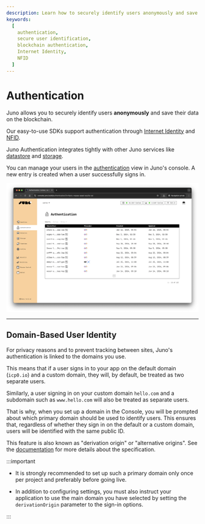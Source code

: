 ```yaml
---
description: Learn how to securely identify users anonymously and save their data on the blockchain using Juno's authentication services.
keywords:
  [
    authentication,
    secure user identification,
    blockchain authentication,
    Internet Identity,
    NFID
  ]
---
```


# Authentication

Juno allows you to securely identify users **anonymously** and save their data on the blockchain.

Our easy-to-use SDKs support authentication through [Internet Identity] and [NFID].

Juno Authentication integrates tightly with other Juno services like [datastore](../datastore.md) and [storage](../storage.md).

You can manage your users in the [authentication](https://console.juno.build/authentication) view in Juno's console. A new entry is created when a user successfully signs in.

![An overview of the anonymous display of the users in Juno Console](../../img/satellite/authentication.webp)

---

## Domain-Based User Identity

For privacy reasons and to prevent tracking between sites, Juno's authentication is linked to the domains you use.

This means that if a user signs in to your app on the default domain (`icp0.io`) and a custom domain, they will, by default, be treated as two separate users.

Similarly, a user signing in on your custom domain `hello.com` and a subdomain such as `www.hello.com` will also be treated as separate users.

That is why, when you set up a domain in the Console, you will be prompted about which primary domain should be used to identify users. This ensures that, regardless of whether they sign in on the default or a custom domain, users will be identified with the same public ID.

This feature is also known as "derivation origin" or "alternative origins". See the [documentation](https://internetcomputer.org/docs/current/developer-docs/integrations/internet-identity/alternative-origins/) for more details about the specification.

:::important

- It is strongly recommended to set up such a primary domain only once per project and preferably before going live.

- In addition to configuring settings, you must also instruct your application to use the main domain you have selected by setting the `derivationOrigin` parameter to the sign-in options.

:::

[Internet Identity]: ../../terminology.md#internet-identity
[NFID]: ../../terminology.md#nfid

